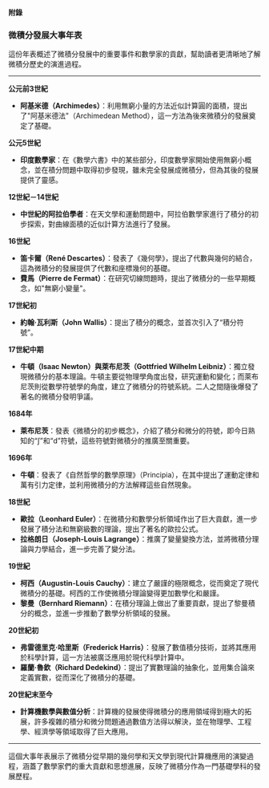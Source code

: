 #### 附錄  
### 微積分發展大事年表

這份年表概述了微積分發展中的重要事件和數學家的貢獻，幫助讀者更清晰地了解微積分歷史的演進過程。

---

**公元前3世紀**  
- **阿基米德（Archimedes）**：利用無窮小量的方法近似計算圓的面積，提出了"阿基米德法"（Archimedean Method），這一方法為後來微積分的發展奠定了基礎。

**公元5世紀**  
- **印度數學家**：在《數學六書》中的某些部分，印度數學家開始使用無窮小概念，並在積分問題中取得初步發現，雖未完全發展成微積分，但為其後的發展提供了靈感。

**12世紀－14世紀**  
- **中世紀的阿拉伯學者**：在天文學和運動問題中，阿拉伯數學家進行了積分的初步探索，對曲線面積的近似計算方法進行了發展。

**16世紀**  
- **笛卡爾（René Descartes）**：發表了《幾何學》，提出了代數與幾何的結合，這為微積分的發展提供了代數和座標幾何的基礎。
- **費馬（Pierre de Fermat）**：在研究切線問題時，提出了微積分的一些早期概念，如"無窮小變量"。

**17世紀初**  
- **約翰·瓦利斯（John Wallis）**：提出了積分的概念，並首次引入了“積分符號”。

**17世紀中期**  
- **牛頓（Isaac Newton）與萊布尼茨（Gottfried Wilhelm Leibniz）**：獨立發現微積分的基本理論。牛頓主要從物理學角度出發，研究運動和變化；而萊布尼茨則從數學符號學的角度，建立了微積分的符號系統。二人之間隨後爆發了著名的微積分發明爭議。

**1684年**  
- **萊布尼茨**：發表《微積分的初步概念》，介紹了積分和微分的符號，即今日熟知的“∫”和“d”符號，這些符號對微積分的推廣至關重要。

**1696年**  
- **牛頓**：發表了《自然哲學的數學原理》（Principia），在其中提出了運動定律和萬有引力定律，並利用微積分的方法解釋這些自然現象。

**18世紀**  
- **歐拉（Leonhard Euler）**：在微積分和數學分析領域作出了巨大貢獻，進一步發展了積分法和無窮級數的理論，提出了著名的歐拉公式。
- **拉格朗日（Joseph-Louis Lagrange）**：推廣了變量變換方法，並將微積分理論與力學結合，進一步完善了變分法。
  
**19世紀**  
- **柯西（Augustin-Louis Cauchy）**：建立了嚴謹的極限概念，從而奠定了現代微積分的基礎。柯西的工作使微積分理論變得更加數學化和嚴謹。
- **黎曼（Bernhard Riemann）**：在積分理論上做出了重要貢獻，提出了黎曼積分的概念，並進一步推動了數學分析領域的發展。

**20世紀初**  
- **弗雷德里克·哈里斯（Frederick Harris）**：發展了數值積分技術，並將其應用於科學計算，這一方法被廣泛應用於現代科學計算中。
- **羅蘭·魯欽（Richard Dedekind）**：提出了實數理論的抽象化，並用集合論來定義實數，從而深化了微積分的基礎。

**20世紀末至今**  
- **計算機數學與數值分析**：計算機的發展使得微積分的應用領域得到極大的拓展，許多複雜的積分和微分問題通過數值方法得以解決，並在物理學、工程學、經濟學等領域取得了巨大應用。

---

這個大事年表展示了微積分從早期的幾何學和天文學到現代計算機應用的演變過程，涵蓋了數學家們的重大貢獻和思想進展，反映了微積分作為一門基礎學科的發展歷程。